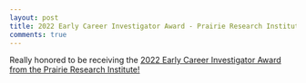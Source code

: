 ```yaml
---
layout: post
title: 2022 Early Career Investigator Award - Prairie Research Institute
comments: true
---
```


Really honored to be receiving the [2022 Early Career Investigator Award from the Prairie Research Institute!](https://blogs.illinois.edu/view/8126/1341900657) 
